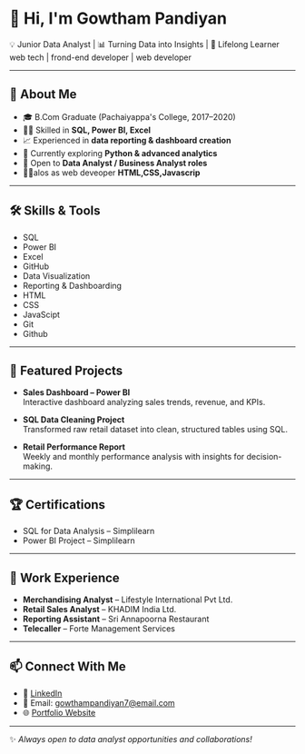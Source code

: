 # 👋 Hi, I'm Gowtham Pandiyan  

💡 Junior Data Analyst | 📊 Turning Data into Insights | 🌱 Lifelong Learner  
   web tech | frond-end developer | web developer

---

## 🔎 About Me  
- 🎓 B.Com Graduate (Pachaiyappa's College, 2017–2020)  
- 🧑‍💻 Skilled in **SQL, Power BI, Excel**  
- 📈 Experienced in **data reporting & dashboard creation**  
- 🌱 Currently exploring **Python & advanced analytics**  
- 🚀 Open to **Data Analyst / Business Analyst roles**
- 🧑‍💻alos as web deveoper **HTML,CSS,Javascrip**

---

## 🛠️ Skills & Tools  
- SQL  
- Power BI  
- Excel  
- GitHub  
- Data Visualization  
- Reporting & Dashboarding
- HTML
- CSS
- JavaScipt
- Git
- Github

---

## 📂 Featured Projects  
- **Sales Dashboard – Power BI**  
  Interactive dashboard analyzing sales trends, revenue, and KPIs.  

- **SQL Data Cleaning Project**  
  Transformed raw retail dataset into clean, structured tables using SQL.  

- **Retail Performance Report**  
  Weekly and monthly performance analysis with insights for decision-making.  

---

## 🏆 Certifications  
- SQL for Data Analysis – Simplilearn  
- Power BI Project – Simplilearn  

---

## 💼 Work Experience  
- **Merchandising Analyst** – Lifestyle International Pvt Ltd.  
- **Retail Sales Analyst** – KHADIM India Ltd.  
- **Reporting Assistant** – Sri Annapoorna Restaurant  
- **Telecaller** – Forte Management Services  

---

## 📫 Connect With Me  
- 💼 [LinkedIn]((https://www.linkedin.com/in/gowtham-pandiyan-kannan/)](https://www.linkedin.com/in/gowtham-pandiyan-kannan/))  
- 📧 Email: gowthampandiyan7@email.com  
- 🌐 [Portfolio Website]((https://portfolio-2-three-zeta.vercel.app/))  

---

✨ *Always open to data analyst opportunities and collaborations!*  
